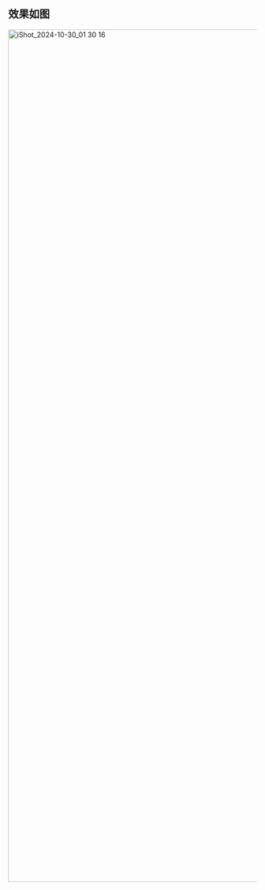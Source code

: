 ## 效果如图

<img width="1730" alt="iShot_2024-10-30_01 30 16" src="https://github.com/user-attachments/assets/2efe45fb-d47e-494c-aa34-0a8ba9936965">
